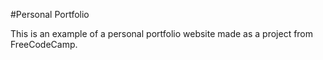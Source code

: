 #Personal Portfolio

This is an example of a personal portfolio website made as a project from FreeCodeCamp.
